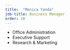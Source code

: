 ```yaml
---
title:  "Monica Yanda"
job-title: Business Manager
order: 10
---
```


- Office Administration
- Executive Support
- Research & Marketing
